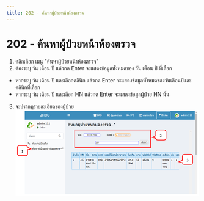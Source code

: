 ```yaml
---
title: 202 - ค้นหาผู้ป่วยหน้าห้องตรวจ
---
```

# 202 - ค้นหาผู้ป่วยหน้าห้องตรวจ
1. คลิกเลือก เมนู "ค้นหาผู้ป่วยหน้าห้องตรวจ"
2. ต้องระบุ วัน เดือน ปี แล้วกด Enter จะแสดงข้อมูลทั้งหมดของ วัน เดือน ปี ที่เลือก
- หากระบุ วัน เดือน ปี และเลือกคลินิก แล้วกด Enter จะแสดงข้อมูลทั้งหมดของวันเดือนปีและคลินิกที่เลือก 
- หากระบุ วัน เดือน ปี และเลือก HN แล้วกด Enter จะแสดงข้อมูลผู้ป่วย HN นั้น
3. จะปรากฏรายละเอียดของผู้ป่วย
![Logo](./img/image014.png)